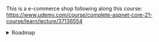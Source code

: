 This is a e-commerce shop following along this course: https://www.udemy.com/course/complete-aspnet-core-21-course/learn/lecture/37136554



<details>

<summary>Roadmap</summary>

### Already Implemented

Project Creation ![100%](https://progress-bar.dev/100)

Crud Operations ![100%](https://progress-bar.dev/100)

Razor Project ![100%](https://progress-bar.dev/100)

N-Tier architecture ![100%](https://progress-bar.dev/100)

Repository Pattern ![100%](https://progress-bar.dev/100)

Product CRUD ![100%](https://progress-bar.dev/100)

Home and Details Page ![100%](https://progress-bar.dev/100)

Identity in .NET Core ![100%](https://progress-bar.dev/100)

Company CRUD ![100%](https://progress-bar.dev/100)

Shopping Cart ![100%](https://progress-bar.dev/100)

Order Confirmation ![100%](https://progress-bar.dev/100)

**ROADMAP 2024**

Order Management ![50%](https://progress-bar.dev/50)

Advanced Concepts ![0%](https://progress-bar.dev/0)

Deployment & email ![0%](https://progress-bar.dev/0)

User Management ![0%](https://progress-bar.dev/0)

Multiple Product Image ![0%](https://progress-bar.dev/0)

</details>




